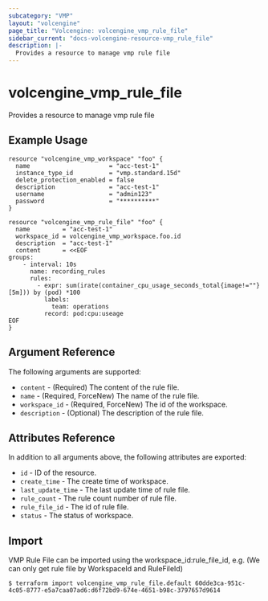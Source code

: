 ```yaml
---
subcategory: "VMP"
layout: "volcengine"
page_title: "Volcengine: volcengine_vmp_rule_file"
sidebar_current: "docs-volcengine-resource-vmp_rule_file"
description: |-
  Provides a resource to manage vmp rule file
---
```

# volcengine_vmp_rule_file
Provides a resource to manage vmp rule file
## Example Usage
```hcl
resource "volcengine_vmp_workspace" "foo" {
  name                      = "acc-test-1"
  instance_type_id          = "vmp.standard.15d"
  delete_protection_enabled = false
  description               = "acc-test-1"
  username                  = "admin123"
  password                  = "**********"
}

resource "volcengine_vmp_rule_file" "foo" {
  name         = "acc-test-1"
  workspace_id = volcengine_vmp_workspace.foo.id
  description  = "acc-test-1"
  content      = <<EOF
groups:
    - interval: 10s
      name: recording_rules
      rules:
        - expr: sum(irate(container_cpu_usage_seconds_total{image!=""}[5m])) by (pod) *100
          labels:
            team: operations
          record: pod:cpu:useage
EOF
}
```
## Argument Reference
The following arguments are supported:
* `content` - (Required) The content of the rule file.
* `name` - (Required, ForceNew) The name of the rule file.
* `workspace_id` - (Required, ForceNew) The id of the workspace.
* `description` - (Optional) The description of the rule file.

## Attributes Reference
In addition to all arguments above, the following attributes are exported:
* `id` - ID of the resource.
* `create_time` - The create time of workspace.
* `last_update_time` - The last update time of rule file.
* `rule_count` - The rule count number of rule file.
* `rule_file_id` - The id of rule file.
* `status` - The status of workspace.


## Import
VMP Rule File can be imported using the workspace_id:rule_file_id, e.g.
(We can only get rule file by WorkspaceId and RuleFileId)
```
$ terraform import volcengine_vmp_rule_file.default 60dde3ca-951c-4c05-8777-e5a7caa07ad6:d6f72bd9-674e-4651-b98c-3797657d9614
```

